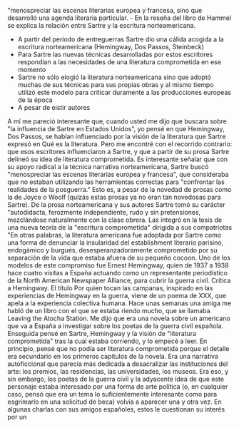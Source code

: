 "menospreciar las escenas literarias europea y francesa, sino que desarrolló una agenda literaria particular. - En la reseña del libro de Hammel se explica la relación entre Sartre y la escritura norteamericana. 
- A partir del período de entreguerras Sartre dio una cálida acogida a la escritura norteamericana (Hemingway, Dos Passos, Steinbeck)
- Para Sartre las nuevas técnicas desarrolladas por estos escritores respondían a las necesidades de una literatura comprometida en ese momento
- Sartre no sólo elogió la literatura norteamericana sino que adoptó muchas de sus técnicas para sus propias obras y al mismo tiempo utilizó este modelo para criticar duramente a las producciones europeas de la época
- A pesar de eistir autores 

A mí me pareció interesante que, cuando usted me dijo que buscara sobre "la influencia de Sartre en Estados Unidos", yo pensé en que Hemingway, Dos Passos, se habían influenciado por la visión de la literatura que Sartre expresó en Qué es la literatura. Pero me encontré con el recorrido contrario: que esos escritores influenciaron a Sartre, y que a partir de su prosa Sartre delineó su idea de literatura comprometida. 
Es interesante señalar que con su apoyo radical a la técnica narrativa norteamericana, Sartre buscó "menospreciar las escenas literarias europea y francesa", que consideraba que no estaban utilizando las herramientas correctas para "confrontar las realidades de la posguerra." Esto es, a pesar de la novedad de prosas como la de Joyce o Woolf (quizás estas prosas ya no eran tan novedosas para Sartre). 
De la prosa norteamericana y sus autores Sartre tomó su carácter "autodidacta, ferozmente independiente, rudo y sin pretensiones, mezclándose naturalmente con la clase obrera. Las integró en la tesis de una nueva teoría de la "escritura comprometida" dirigida a sus compatriotas "En otras palabras, la literatura americana fue adoptada por Sartre como una forma de denunciar la insularidad del establishment literario parisino, endogámico y burgués, desesperanzadoramente comprometido por su separación de la vida que estaba afuera de su pequeño cocoon.
Uno de los modelos de este compromiso fue Ernest Hemingway, quien de 1937 a 1938 hace cuatro visitas a España actuando como un representante periodístico de la North American Newspaper Alliance, para cubrir la guerra civil. Crítica a Hemingway.
El título Por quien tocan las campanas, inspirado en las experiencias de Hemingway en la guerra, viene de un poema de XXX, que apela a la experiencia colectiva humana.
Hace unas semanas una amiga me habló de un libro con el que se estaba riendo mucho, que se llamaba Leaving the Atocha Station. Me dijo que era una novela sobre un americano que va a España a investigar sobre los poetas de la guerra civil española. Enseguida pensé en Sartre, Hemingway y la visión de "literatura comprometida" tras la cual estaba corriendo, y lo empecé a leer. En principio, pensé que no podía ser literatura comprometida porque el detalle era secundario en los primeros capítulos de la novela. Era una narrativa autoficcional que parecía más dedicada a desacralizar las instituciones del arte: los premios, las residencias, las universidades, los museos. Era eso, y sin embargo, los poetas de la guerra civil y la adyacente idea de que este personaje estaba interesado por una forma de arte política (o, en cualquier caso, pensó que era un tema lo suficientemente interesante como para esgrimarlo en una solicitud de beca)  volvía a aparecer una y otra vez. En algunas charlas con sus amigos españoles, estos le cuestionan su interés por un